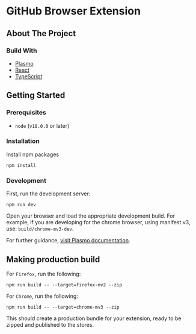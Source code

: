 # GitHub Browser Extension

## About The Project

### Build With

- [Plasmo](https://plasmo.com/)
- [React](https://react.dev/)
- [TypeScript](https://www.typescriptlang.org/)

## Getting Started

### Prerequisites

- `node` (`v18.0.0` or later)
 
### Installation

Install npm packages

```shell
npm install
```

### Development

First, run the development server:

```shell
npm run dev
```

Open your browser and load the appropriate development build. For example, if you are developing for the chrome browser, using manifest v3, use: `build/chrome-mv3-dev`.

For further guidance, [visit Plasmo documentation](https://docs.plasmo.com/).

## Making production build

For `Firefox`, run the following:

```shell
npm run build -- --target=firefox-mv2 --zip
```

For `Chrome`, run the following:

```shell
npm run build -- --target=chrome-mv3 --zip
```

This should create a production bundle for your extension, ready to be zipped and published to the stores.
